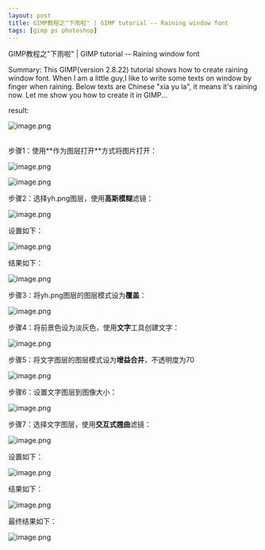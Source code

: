 ```yaml
---
layout: post
title: GIMP教程之"下雨啦" | GIMP tutorial -- Raining window font
tags: [gimp ps photoshop]
---
```


GIMP教程之"下雨啦" | GIMP tutorial -- Raining window font

Summary: This GIMP(version 2.8.22) tutorial shows how to create raining window font.
When I am a little guy,I like to write some texts on window by finger when raining. Below texts are Chinese "xia yu la", it means it's raining now. Let me show you how to create it in GIMP...
 
result:

![image.png](https://res.cloudinary.com/hpiynhbhq/image/upload/v1514955620/cthuochsluf0tq31eonw.png)

<br>
步骤1：使用**作为图层打开**方式将图片打开：

![image.png](https://res.cloudinary.com/hpiynhbhq/image/upload/v1514954414/chonpjd4o7yec8oy4vdb.png)

![image.png](https://res.cloudinary.com/hpiynhbhq/image/upload/v1514954556/b3giotlb16ixvwcskj15.png)

步骤2：选择yh.png图层，使用**高斯模糊**滤镜：

![image.png](https://res.cloudinary.com/hpiynhbhq/image/upload/v1514954649/wegxsjor0pfdfozmycqt.png)

设置如下：

![image.png](https://res.cloudinary.com/hpiynhbhq/image/upload/v1514954716/irrk65xemoabz4sv1sgc.png)

结果如下：

![image.png](https://res.cloudinary.com/hpiynhbhq/image/upload/v1514954735/vae9hk1v3qfnyvfndfiu.png)

步骤3：将yh.png图层的图层模式设为**覆盖**：

![image.png](https://res.cloudinary.com/hpiynhbhq/image/upload/v1514954800/jn3wcnwvrzk7520jdw3l.png)

步骤4：将前景色设为淡灰色，使用**文字**工具创建文字：

![image.png](https://res.cloudinary.com/hpiynhbhq/image/upload/v1514954948/r1fwzo8ozsqgursmmm7f.png)

步骤5：将文字图层的图层模式设为**增益合并**，不透明度为70

![image.png](https://res.cloudinary.com/hpiynhbhq/image/upload/v1514955022/bwnkhrs9ucm5kxpy0cje.png)

步骤6：设置文字图层到图像大小：

![image.png](https://res.cloudinary.com/hpiynhbhq/image/upload/v1514955112/dorowmnzw6rqua9lucq9.png)

步骤7：选择文字图层，使用**交互式翘曲**滤镜：

![image.png](https://res.cloudinary.com/hpiynhbhq/image/upload/v1514955189/q8mp4m0rfvxshyxlspoe.png)

设置如下：

![image.png](https://res.cloudinary.com/hpiynhbhq/image/upload/v1514955519/wgqgvy7kxs7r9e5phtyx.png)

结果如下：

![image.png](https://res.cloudinary.com/hpiynhbhq/image/upload/v1514955564/xtq84ojtxjrgyicmaprn.png)

最终结果如下：

![image.png](https://res.cloudinary.com/hpiynhbhq/image/upload/v1514955620/cthuochsluf0tq31eonw.png)

